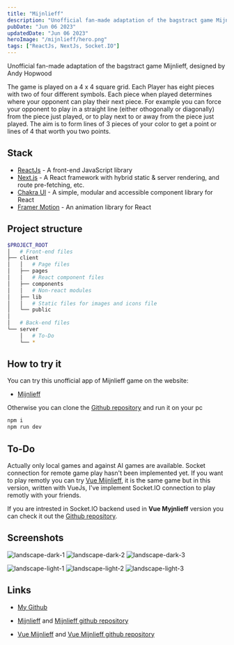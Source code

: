 ```yaml
---
title: "Mijnlieff"
description: "Unofficial fan-made adaptation of the bagstract game Mijnlieff, designed by Andy Hopwood"
pubDate: "Jun 06 2023"
updatedDate: "Jun 06 2023"
heroImage: "/mijnlieff/hero.png"
tags: ["ReactJs, NextJs, Socket.IO"]
---
```


Unofficial fan-made adaptation of the bagstract game Mijnlieff, designed by Andy Hopwood

The game is played on a 4 x 4 square grid. Each Player has eight pieces with two of four different symbols. Each piece when played determines where your opponent can play their next piece. For example you can force your opponent to play in a straight line (either othogonally or diagonally) from the piece just played, or to play next to or away from the piece just played. The aim is to form lines of 3 pieces of your color to get a point or lines of 4 that worth you two points.

## Stack
- <a href="https://react.dev" target="_blank">ReactJs</a> - A front-end JavaScript library
- <a href="https://nextjs.org/" target="_blank">Next.js</a> - A React framework with hybrid static & server rendering, and route pre-fetching, etc.
- <a href="https://chakra-ui.com/" target="_blank">Chakra UI</a> - A simple, modular and accessible component library for React
- <a href="https://www.framer.com/motion/" target="_blank">Framer Motion</a> - An animation library for React

## Project structure

```sh
$PROJECT_ROOT
│   # Front-end files
├── client
│   │   # Page files
│   ├── pages
│   │   # React component files
│   ├── components
│   │   # Non-react modules
│   ├── lib
│   │   # Static files for images and icons file
│   └── public
│
│   # Back-end files
└── server
    │   # To-Do
    └── *
```

## How to try it

You can try this unofficial app of Mijnlieff game on the website:
- <a href="https://mijnlieff.vercel.app" target="_blank">Mijnlieff</a>

Otherwise you can clone the <a href="https://github.com/AlessioPoggi99/Fan-made-Mijnlieff" target="_blank">Github repository</a> and run it on your pc
```sh
npm i
npm run dev
```

## To-Do

Actually only local games and against AI games are available. Socket connection for remote game play hasn't been implemented yet.
If you want to play remotly you can try <a href="https://mijnlieff.netlify.app" target="_blank">Vue Mijnlieff</a>, it is the same game
but in this version, written with VueJs, I've implement Socket.IO connection to play remotly with your friends.

If you are intrested in Socket.IO backend used in **Vue Myjnlieff** version you can check it out the <a href="https://github.com/AlessioPoggi99/vue-mijnlieff" target="_blank">Github repository</a>.

## Screenshots

![landscape-dark-1](/mijnlieff/LD1.png?raw=true "Home screen")
![landscape-dark-2](/mijnlieff/LD2.png?raw=true "Play screen")
![landscape-dark-3](/mijnlieff/LD3.png?raw=true "Game over")

![landscape-light-1](/mijnlieff/LL1.png?raw=true "Game mode selection")
![landscape-light-2](/mijnlieff/LL2.png?raw=true "How to play screen")
![landscape-light-3](/mijnlieff/LL3.png?raw=true "In game screen")

## Links

- <a href="https://github.com/AlessioPoggi99" target="_blank">My Github</a>

- <span><a href="https://mijnlieff.vercel.app" target="_blank">Mijnlieff</a> and <a href="https://github.com/AlessioPoggi99/Fan-made-Mijnlieff" target="_blank">Mijnlieff github repository</a></span>

- <span><a href="https://mijnlieff.netlify.app" target="_blank">Vue Mijnlieff</a> and <a href="https://github.com/AlessioPoggi99/vue-mijnlieff" target="_blank">Vue Mijnlieff github repository</a></span>